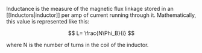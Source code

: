 Inductance is the measure of the magnetic flux linkage stored in an [[Inductors|inductor]] per amp of current running through it. Mathematically, this value is represented like this:

$$
L= \frac{N\Phi_B}{i}
$$

where N is the number of turns in the coil of the inductor. 

